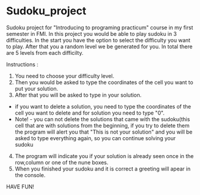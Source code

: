 # Sudoku_project
Sudoku project for "Introducing to programing practicum" course in my first semester in FMI.
 In this project you would be able to play sudoku in 3 difficulties. In the start you have the option to select the difficulty you want to play. After that you a random level we be generated for you. In total there are 5 levels from each difficilty.
 
 Instructions :
 1. You need to choose your difficulty level.
 2. Then you would be asked to type the coordinates of the cell you want to put your solution.
 3. After that you will be asked to type in your solution.
 - if you want to delete a solution, you need to type the coordinates of the cell you want to delete and for solution you need to type "0".
 - Note! - you can not delete the solutions that came with the sudoku(this cell that are with solutions from the beginning, if you try to delete them the program will alert you that "This is not your solution" and you will be asked to type everything again, so you can continue solving your sudoku
 4. The program will indicate you if your solution is already seen once in the row,column or one of the nune boxes.
 5. When you finished your sudoku and it is correct a greeting will apear in the console. 

HAVE FUN!
